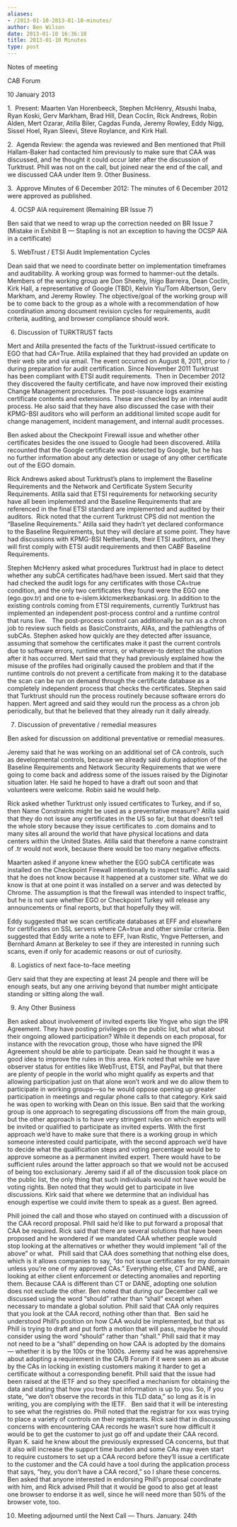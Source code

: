 ```yaml
---
aliases:
- /2013-01-10-2013-01-10-minutes/
author: Ben Wilson
date: 2013-01-10 16:36:18
title: 2013-01-10 Minutes
type: post
---
```


Notes of meeting

CAB Forum

10 January 2013

1.  Present: Maarten Van Horenbeeck, Stephen McHenry, Atsushi Inaba, Ryan Koski, Gerv Markham, Brad Hill, Dean Coclin, Rick Andrews, Robin Alden, Mert Ozarar, Atilla Biler, Cagdas Funda, Jeremy Rowley, Eddy Nigg, Sissel Hoel, Ryan Sleevi, Steve Roylance, and Kirk Hall.

2.  Agenda Review: the agenda was reviewed and Ben mentioned that Phill Hallam-Baker had contacted him previously to make sure that CAA was discussed, and he thought it could occur later after the discussion of Turktrust. Phill was not on the call, but joined near the end of the call, and we discussed CAA under Item 9. Other Business.

3.  Approve Minutes of 6 December 2012: The minutes of 6 December 2012 were approved as published.

4. OCSP AIA requirement (Remaining BR Issue 7)

Ben said that we need to wrap up the correction needed on BR Issue 7 (Mistake in Exhibit B — Stapling is not an exception to having the OCSP AIA in a certificate)

5. WebTrust / ETSI Audit Implementation Cycles

Dean said that we need to coordinate better on implementation timeframes and auditability. A working group was formed to hammer-out the details. Members of the working group are Don Sheehy, Iñigo Barreira, Dean Coclin, Kirk Hall, a representative of Google (TBD), Kelvin Yiu/Tom Albertson, Gerv Markham, and Jeremy Rowley. The objective/goal of the working group will be to come back to the group as a whole with a recommendation of how coordination among document revision cycles for requirements, audit criteria, auditing, and browser compliance should work.

6. Discussion of TURKTRUST facts

Mert and Atilla presented the facts of the Turktrust-issued certificate to EGO that had CA=True. Atilla explained that they had provided an update on their web site and via email. The event occurred on August 8, 2011, prior to / during preparation for audit certification. Since November 2011 Turktrust has been compliant with ETSI audit requirements.  Then in December 2012 they discovered the faulty certificate, and have now improved their existing Change Management procedures. The post-issuance logs examine certificate contents and extensions. These are checked by an internal audit process. He also said that they have also discussed the case with their KPMG-BSI auditors who will perform an additional limited scope audit for change management, incident management, and internal audit processes.

Ben asked about the Checkpoint Firewall issue and whether other certificates besides the one issued to Google had been discovered. Atilla recounted that the Google certificate was detected by Google, but he has no further information about any detection or usage of any other certificate out of the EGO domain.

Rick Andrews asked about Turktrust’s plans to implement the Baseline Requirements and the Network and Certificate System Security Requirements. Atilla said that ETSI requirements for networking security have all been implemented and the Baseline Requirements that are referenced in the final ETSI standard are implemented and audited by their auditors.  Rick noted that the current Turktrust CPS did not mention the “Baseline Requirements.” Atilla said they hadn’t yet declared conformance to the Baseline Requirements, but they will declare at some point. They have had discussions with KPMG-BSI Netherlands, their ETSI auditors, and they will first comply with ETSI audit requirements and then CABF Baseline Requirements.

Stephen McHenry asked what procedures Turktrust had in place to detect whether any subCA certificates had/have been issued. Mert said that they had checked the audit logs for any certificates with those CA=true condition, and the only two certificates they found were the EGO one (ego.gov.tr) and one to e-islem.kktcmerkezbankasi.org. In addition to the existing controls coming from ETSI requirements, currently Turktrust has implemented an independent post-process control and a runtime control that runs live.   The post-process control can additionally be run as a chron job to review such fields as BasicConstraints, AIAs, and the pathlengths of subCAs. Stephen asked how quickly are they detected after issuance, assuming that somehow the certificates make it past the current controls due to software errors, runtime errors, or whatever-to detect the situation after it has occurred. Mert said that they had previously explained how the misuse of the profiles had originally caused the problem and that if the runtime controls do not prevent a certificate from making it to the database the scan can be run on demand through the certificate database as a completely independent process that checks the certificates. Stephen said that Turktrust should run the process routinely because software errors do happen. Mert agreed and said they would run the process as a chron job periodically, but that he believed that they already run it daily already.

7. Discussion of preventative / remedial measures

Ben asked for discussion on additional preventative or remedial measures.

Jeremy said that he was working on an additional set of CA controls, such as developmental controls, because we already said during adoption of the Baseline Requirements and Network Security Requirements that we were going to come back and address some of the issues raised by the Diginotar situation later. He said he hoped to have a draft out soon and that volunteers were welcome. Robin said he would help.

Rick asked whether Turktrust only issued certificates to Turkey, and if so, then Name Constraints might be used as a preventative measure? Atilla said that they do not issue any certificates in the US so far, but that doesn’t tell the whole story because they issue certificates to .com domains and to many sites all around the world that have physical locations and data centers within the United States. Atilla said that therefore a name constraint of .tr would not work, because there would be too many negative effects.

Maarten asked if anyone knew whether the EGO subCA certificate was installed on the Checkpoint Firewall intentionally to inspect traffic. Atilla said that he does not know because it happened at a customer site. What we do know is that at one point it was installed on a server and was detected by Chrome. The assumption is that the firewall was intended to inspect traffic, but he is not sure whether EGO or Checkpoint Turkey will release any announcements or final reports, but that hopefully they will.

Eddy suggested that we scan certificate databases at EFF and elsewhere for certificates on SSL servers where CA=true and other similar criteria. Ben suggested that Eddy write a note to EFF, Ivan Ristic, Yngve Pettersen, and Bernhard Amann at Berkeley to see if they are interested in running such scans, even if only for academic reasons or out of curiosity.

8. Logistics of next face-to-face meeting

Gerv said that they are expecting at least 24 people and there will be enough seats, but any one arriving beyond that number might anticipate standing or sitting along the wall.

9. Any Other Business

Ben asked about involvement of invited experts like Yngve who sign the IPR Agreement. They have posting privileges on the public list, but what about their ongoing allowed participation? While it depends on each proposal, for instance with the revocation group, those who have signed the IPR Agreement should be able to participate. Dean said he thought it was a good idea to improve the rules in this area. Kirk noted that while we have observer status for entities like WebTrust, ETSI, and PayPal, but that there are plenty of people in the world who might qualify as experts and that allowing participation just on that alone won’t work and we do allow them to participate in working groups—so he would oppose opening up greater participation in meetings and regular phone calls to that category. Kirk said he was open to working with Dean on this issue. Ben said that the working group is one approach to segregating discussions off from the main group, but the other approach is to have very stringent rules on which experts will be invited or qualified to participate as invited experts. With the first approach we’d have to make sure that there is a working group in which someone interested could participate, with the second approach we’d have to decide what the qualification steps and voting percentage would be to approve someone as a permanent invited expert. There would have to be sufficient rules around the latter approach so that we would not be accused of being too exclusionary. Jeremy said if all of the discussion took place on the public list, the only thing that such individuals would not have would be voting rights. Ben noted that they would get to participate in live discussions. Kirk said that where we determine that an individual has enough expertise we could invite them to speak as a guest. Ben agreed.

Phill joined the call and those who stayed on continued with a discussion of the CAA record proposal. Phill said he’d like to put forward a proposal that CAA be required. Rick said that there are several solutions that have been proposed and he wondered if we mandated CAA whether people would stop looking at the alternatives or whether they would implement “all of the above” or what.   Phill said that CAA does something that nothing else does, which is it allows companies to say, “do not issue certificates for my domain unless you’re one of my approved CAs.” Everything else, CT and DANE, are looking at either client enforcement or detecting anomalies and reporting them. Because CAA is different than CT or DANE, adopting one solution does not exclude the other. Ben noted that during our December call we discussed using the word “should” rather than “shall” except when necessary to mandate a global solution. Phill said that CAA only requires that you look at the CAA record, nothing other than that.  Ben said he understood Phill’s position on how CAA would be implemented, but that as Phill is trying to draft and put forth a motion that will pass, maybe he should consider using the word “should” rather than “shall.” Phill said that it may not need to be a “shall” depending on how CAA is adopted by the domains — whether it is by the 100s or the 1000s. Jeremy said he was apprehensive about adopting a requirement in the CA/B Forum if it were seen as an abuse by the CAs in locking in existing customers making it harder to get a certificate without a corresponding benefit. Phill said that the issue had been raised at the IETF and so they specified a mechanism for obtaining the data and stating that how you treat that information is up to you. So, if you state, “we don’t observe the records in this TLD data,” so long as it is in writing, you are complying with the IETF.   Ben said that it will be interesting to see what the registries do. Phill noted that the registrar for xxx was trying to place a variety of controls on their registrants. Rick said that in discussing concerns with encountering CAA records he wasn’t sure how difficult it would be to get the customer to just go off and update their CAA record. Ryan K. said he knew about the previously expressed CA concerns, but that it also will increase the support time burden and some CAs may even start to require customers to set up a CAA record before they’ll issue a certificate to the customer and the CA could have a tool during the application process that says, “hey, you don’t have a CAA record,” so I share these concerns. Ben asked that anyone interested in endorsing Phill’s proposal coordinate with him, and Rick advised Phill that it would be good to also get at least one browser to endorse it as well, since he will need more than 50% of the browser vote, too.

10. Meeting adjourned until the Next Call — Thurs. January. 24th